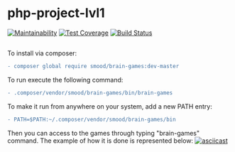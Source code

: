 # php-project-lvl1
[![Maintainability](https://api.codeclimate.com/v1/badges/5d7f931475f1ee8cd611/maintainability)](https://codeclimate.com/github/l33tLaserdance/php-project-lvl1/maintainability)
[![Test Coverage](https://api.codeclimate.com/v1/badges/5d7f931475f1ee8cd611/test_coverage)](https://codeclimate.com/github/l33tLaserdance/php-project-lvl1/test_coverage)
[![Build Status](https://travis-ci.org/l33tLaserdance/php-project-lvl1.svg?branch=master)](https://travis-ci.org/l33tLaserdance/php-project-lvl1)
##
To install via composer:
```diff 
- composer global require smood/brain-games:dev-master 
```
To run execute the following command:
```diff 
- .composer/vendor/smood/brain-games/bin/brain-games
```
To make it run from anywhere on your system, add a new PATH entry:
```diff
- PATH=$PATH:~/.composer/vendor/smood/brain-games/bin
```
Then you can access to the games through typing "brain-games" command.
The example of how it is done is represented below:
[![asciicast](https://asciinema.org/a/Q01ZrmYuczKVzAX0O6C0av1Wt.svg)](https://asciinema.org/a/Q01ZrmYuczKVzAX0O6C0av1Wt)
